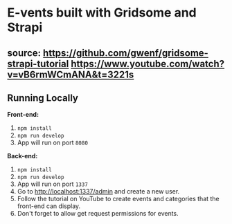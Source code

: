 # E-vents built with Gridsome and Strapi

source: 
https://github.com/gwenf/gridsome-strapi-tutorial
https://www.youtube.com/watch?v=vB6rmWCmANA&t=3221s
-----
## Running Locally

**Front-end:**

1. `npm install`
1. `npm run develop`
1. App will run on port `8080`

**Back-end:**

1. `npm install`
1. `npm run develop`
1. App will run on port `1337`
1. Go to [http://localhost:1337/admin](http://localhost:1337/admin) and create a new user.
1. Follow the tutorial on YouTube to create events and categories that the front-end can display.
1. Don't forget to allow get request permissions for events.
